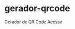 # gerador-qrcode
 Gerador de QR Code
<a src="https://orodolfodev.github.io/gerador-qrcode/">Acesse</a>

